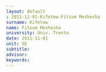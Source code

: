 ```yaml
---
layout: default 
: 2011-11-01-Kifetew-Fitsum Meshesha
surname: Kifetew
name: Fitsum Meshesha
university: Univ. Trento
date: 2011-11-01
unit: SE
subtitle: 
advisor: 
keywords: 
---
```

